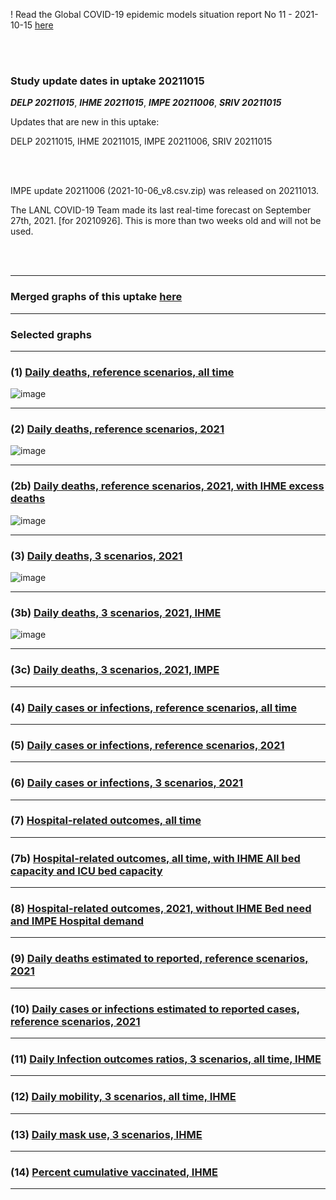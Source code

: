 ! Read the Global COVID-19 epidemic models situation report No 11 - 2021-10-15 [here](https://github.com/pourmalek/CovidVisualizedGlobal/blob/main/situation%20reports/11%20Global%20COVID-19%20epidemic%20models%20situation%20report%20No%2011%20–%202021-10-15.pdf)

<br/><br/>

### Study update dates in uptake 20211015

**_DELP 20211015_**, **_IHME 20211015_**, **_IMPE 20211006_**, **_SRIV 20211015_**

Updates that are new in this uptake: 

DELP 20211015, IHME 20211015, IMPE 20211006, SRIV 20211015


<br/><br/>

IMPE update 20211006 (2021-10-06_v8.csv.zip) was released on 20211013.

The LANL COVID-19 Team made its last real-time forecast on September 27th, 2021. [for 20210926]. This is more than two weeks old and will not be used. 

<br/><br/>

****

### Merged graphs of this uptake [here](https://github.com/pourmalek/CovidVisualizedGlobal/blob/main/20211015/graphs%20merge%2020211015.pdf)


****


### Selected graphs


****

### (1) [Daily deaths, reference scenarios, all time](https://github.com/pourmalek/CovidVisualizedGlobal/blob/main/20211015/output/merge/graph%2011a%20COVID-19%20daily%20deaths%2C%20global%2C%20reference%20scenarios%2C%20all%20time.pdf)

![image](https://user-images.githubusercontent.com/30849720/137607766-20725b79-e4e5-446e-942f-e0a117893725.png)

****

### (2) [Daily deaths, reference scenarios, 2021](https://github.com/pourmalek/CovidVisualizedGlobal/blob/main/20211015/output/merge/graph%2012a%20COVID-19%20daily%20deaths%2C%20global%2C%20reference%20scenarios%2C%202021.pdf)

![image](https://user-images.githubusercontent.com/30849720/137607807-e2ac3a37-a154-4a46-8cd2-9f0c3cfdca2b.png)

****

### (2b) [Daily deaths, reference scenarios, 2021, with IHME excess deaths](https://github.com/pourmalek/CovidVisualizedGlobal/blob/main/20211015/output/merge/graph%2012b%20COVID-19%20daily%20deaths%2C%20global%2C%20reference%20scenarios%2C%202021%20with%20IHME%20excess%20deaths.pdf)

![image](https://user-images.githubusercontent.com/30849720/137607815-c2ed2d06-92e8-4edb-8ebb-f292332d23f3.png)

****

### (3) [Daily deaths, 3 scenarios, 2021](https://github.com/pourmalek/CovidVisualizedGlobal/blob/main/20211015/output/merge/graph%2014%20COVID-19%20daily%20deaths%2C%20global%2C%203%20scenarios%2C%202021.pdf)

![image](https://user-images.githubusercontent.com/30849720/137607832-51f80323-bd66-4eb4-970b-a5b7de92ada9.png)

****

### (3b) [Daily deaths, 3 scenarios, 2021, IHME](https://github.com/pourmalek/CovidVisualizedGlobal/blob/main/20211015/output/merge/graph%2016%20COVID-19%20daily%20deaths%2C%20global%2C%203%20scenarios%2C%20uncertainty%2C%202021%2C%20IHME.pdf)

![image](https://user-images.githubusercontent.com/30849720/137607859-b5b794b5-d360-45ca-b3f9-6202f80d310f.png)

****

### (3c) [Daily deaths, 3 scenarios, 2021, IMPE](https://github.com/pourmalek/CovidVisualizedGlobal/blob/main/20211015/output/merge/graph%2018%20COVID-19%20daily%20deaths%2C%20global%2C%203%20scenarios%2C%20uncertainty%2C%202021%2C%20IMPE.pdf)


****

### (4) [Daily cases or infections, reference scenarios, all time](https://github.com/pourmalek/CovidVisualizedGlobal/blob/main/20211015/output/merge/graph%2021%20COVID-19%20daily%20cases%2C%20global%2C%20reference%20scenarios.pdf)


****

### (5) [Daily cases or infections, reference scenarios, 2021](https://github.com/pourmalek/CovidVisualizedGlobal/blob/main/20211015/output/merge/graph%2022%20COVID-19%20daily%20cases%2C%20global%2C%20reference%20scenarios%2C%202021.pdf)


****

### (6) [Daily cases or infections, 3 scenarios, 2021](https://github.com/pourmalek/CovidVisualizedGlobal/blob/main/20211015/output/merge/graph%2024%20COVID-19%20daily%20cases%2C%20global%2C%203%20scenarios%2C%202021%2C%20uncertainty.pdf)


****

### (7) [Hospital-related outcomes, all time](https://github.com/pourmalek/CovidVisualizedGlobal/blob/main/20211015/output/merge/graph%2061a%20COVID-19%20hospital-related%20outcomes.pdf)


****

### (7b) [Hospital-related outcomes, all time, with IHME All bed capacity and ICU bed capacity](https://github.com/pourmalek/CovidVisualizedGlobal/blob/main/20211015/output/merge/graph%2061b%20COVID-19%20hospital-related%20outcomes%20with%20bed%20capcity.pdf)


****

### (8) [Hospital-related outcomes, 2021, without IHME Bed need and IMPE Hospital demand](https://github.com/pourmalek/CovidVisualizedGlobal/blob/main/20211015/output/merge/graph%2062b%20COVID-19%20hospital-related%20outcomes%2C%20wo%20extremes%20ICU%20bed%20capcity.pdf)


****

### (9) [Daily deaths estimated to reported, reference scenarios, 2021](https://github.com/pourmalek/CovidVisualizedGlobal/blob/main/20211015/output/merge/graph%2082%20COVID-19%20daily%20deaths%20estimated%20to%20reported%2C%20global%2C%20reference%20scenarios%2C%202021.pdf)


****

### (10) [Daily cases or infections estimated to reported cases, reference scenarios, 2021](https://github.com/pourmalek/CovidVisualizedGlobal/blob/main/20211015/output/merge/graph%2084%20COVID-19%20daily%20cases%20estimated%20to%20reported%2C%20global%2C%20reference%20scenarios%2C%202021.pdf)


****

### (11) [Daily Infection outcomes ratios, 3 scenarios, all time, IHME](https://github.com/pourmalek/CovidVisualizedGlobal/blob/main/20211015/output/merge/graph%2091%20COVID-19%20daily%20Infection%20outcomes%20ratios%2C%20global%203%20scenarios%2C%20IHME.pdf)


****

### (12) [Daily mobility, 3 scenarios, all time, IHME](https://github.com/pourmalek/CovidVisualizedGlobal/blob/main/20211015/output/merge/graph%2092%20COVID-19%20daily%20mobility%2C%20global%2C%203%20scenarios.pdf)


****

### (13) [Daily mask use, 3 scenarios, IHME](https://github.com/pourmalek/CovidVisualizedGlobal/blob/main/20211015/output/merge/graph%2093%20COVID-19%20daily%20mask_use%2C%20global%2C%203%20scenarios.pdf)


****

### (14) [Percent cumulative vaccinated, IHME](https://github.com/pourmalek/CovidVisualizedGlobal/blob/main/20211015/output/merge/graph%2094%20COVID-19%20cumulative%20vaccinated%20percent%2C%20global%2C%20IHME.pdf)


****




